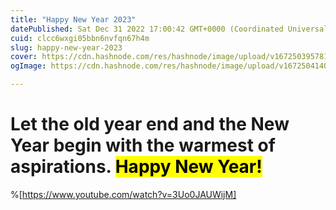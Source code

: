 ```yaml
---
title: "Happy New Year 2023"
datePublished: Sat Dec 31 2022 17:00:42 GMT+0000 (Coordinated Universal Time)
cuid: clcc6wxgi05bbn6nvfqn67h4m
slug: happy-new-year-2023
cover: https://cdn.hashnode.com/res/hashnode/image/upload/v1672503957816/680396c0-6080-4529-9103-068fc66a1d18.png
ogImage: https://cdn.hashnode.com/res/hashnode/image/upload/v1672504140857/8c0c54ae-926f-4c20-9434-c7acc9da087b.png

---
```


# Let the old year end and the New Year begin with the warmest of aspirations. <mark>Happy New Year!</mark>

%[https://www.youtube.com/watch?v=3Uo0JAUWijM]